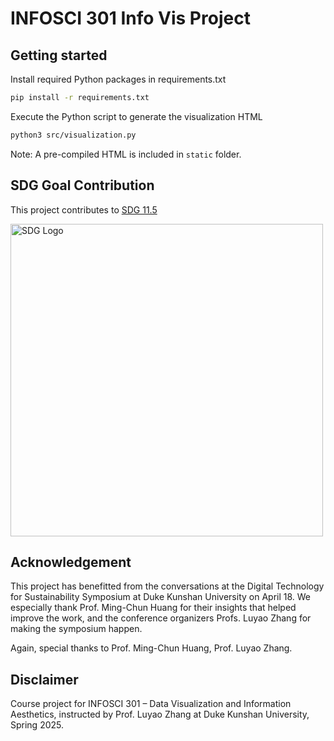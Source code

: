 # INFOSCI 301 Info Vis Project

## Getting started

Install required Python packages in requirements.txt

```bash
pip install -r requirements.txt
```

Execute the Python script to generate the visualization HTML

```bash
python3 src/visualization.py
```

Note: A pre-compiled HTML is included in `static` folder.

## SDG Goal Contribution

This project contributes to [SDG 11.5](https://sdgs.un.org/goals/goal11#targets_and_indicators)

<img src="https://www.un.org/sustainabledevelopment/wp-content/uploads/2019/08/E-Inverted-Icons_WEB-11-1024x1024.png" alt="SDG Logo" width="500"/>

## Acknowledgement

This project has benefitted from the conversations at the Digital Technology for Sustainability
Symposium at Duke Kunshan University on April 18. We especially thank Prof. Ming-Chun Huang 
for their insights that helped improve the work, and the conference
organizers Profs. Luyao Zhang for making the symposium happen.

Again, special thanks to Prof. Ming-Chun Huang, Prof. Luyao Zhang.

## Disclaimer

Course project for INFOSCI 301 – Data Visualization and Information Aesthetics, instructed by Prof. Luyao Zhang at Duke Kunshan University, Spring 2025.
